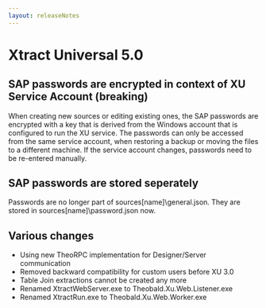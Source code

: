 ```yaml
---
layout: releaseNotes
---
```


# Xtract Universal 5.0

## SAP passwords are encrypted in context of XU Service Account (breaking)
When creating new sources or editing existing ones, the SAP passwords
are encrypted with a key that is derived from the Windows account that
is configured to run the XU service.
The passwords can only be accessed from the same service account,
when restoring a backup or moving the files to a different machine.
If the service account changes, passwords need to be re-entered manually.

## SAP passwords are stored seperately
Passwords are no longer part of sources\[name]\general.json.
They are stored in sources\[name]\password.json now.

## Various changes
* Using new TheoRPC implementation for Designer/Server communication
* Removed backward compatibility for custom users before XU 3.0
* Table Join extractions cannot be created any more
* Renamed XtractWebServer.exe to Theobald.Xu.Web.Listener.exe
* Renamed XtractRun.exe to Theobald.Xu.Web.Worker.exe